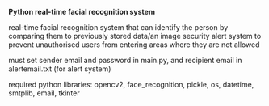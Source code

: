 <b>Python real-time facial recognition system</b>


real-time facial recognition system that can identify the person by comparing them to previously stored data/an image
security alert system to prevent unauthorised users from entering areas where they are not allowed

must set sender email and password in main.py, and recipient email in alertemail.txt (for alert system)

required python libraries: opencv2, face_recognition, pickle, os, datetime, smtplib, email, tkinter
